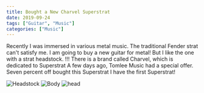 ```yaml
---
title: Bought a New Charvel Superstrat
date: 2019-09-24
tags: ["Guitar", "Music"]
categories: ["Music"]
---
```


Recently I was immersed in various metal music.
The traditional Fender strat can't satisfy me.
I am going to buy a new guitar for metal!
But I like the one with a strat headstock.
!!!
There is a brand called Charvel, which is dedicated to Superstrat
A few days ago, Tomlee Music had a special offer.
Seven percent off bought this Superstrat
I have the first Superstrat!

![Headstock](/1.jpg)
![Body](/2.jpg)
![](‘1.jpg’ "head")